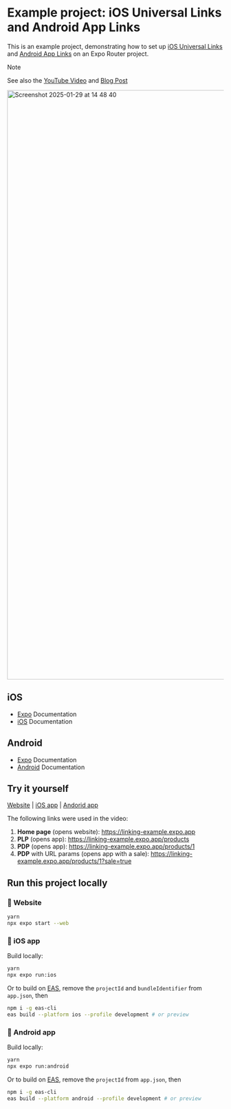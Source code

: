 # Example project: iOS Universal Links and Android App Links

This is an example project, demonstrating how to set up [iOS Universal Links](https://docs.expo.dev/linking/ios-universal-links/) and [Android App Links](https://docs.expo.dev/linking/android-app-links/) on an Expo Router project.

> [!NOTE]
> See also the [YouTube Video](https://www.youtube.com/watch?v=kNbEEYlFIPs) and [Blog Post](https://expo.dev/blog/universal-and-app-links)

<img width="1368" alt="Screenshot 2025-01-29 at 14 48 40" src="https://github.com/user-attachments/assets/0bb6326c-a3e0-4bbe-94b7-05604c552261" />


## iOS

- [Expo](https://docs.expo.dev/linking/ios-universal-links/) Documentation
- [iOS](https://developer.apple.com/documentation/xcode/supporting-universal-links-in-your-app) Documentation

## Android

- [Expo](https://docs.expo.dev/linking/android-app-links/) Documentation
- [Android](https://developer.android.com/training/app-links) Documentation

## Try it yourself

[Website](https://linking-example.expo.app) | [iOS app](https://testflight.apple.com/join/G12vd6Dd) | [Andorid app](https://expo.dev/accounts/expokadi/projects/linking-example/builds/7c4b06ca-8914-4bf1-94ed-c6b76b706c88)

The following links were used in the video:

1. **Home page** (opens website): https://linking-example.expo.app
2. **PLP** (opens app): https://linking-example.expo.app/products
3. **PDP** (opens app): https://linking-example.expo.app/products/1
4. **PDP** with URL params (opens app with a sale): https://linking-example.expo.app/products/1?sale=true

## Run this project locally

### 🔗 Website
```sh
yarn
npx expo start --web
```

### 🍏 iOS app

Build locally:

```sh
yarn
npx expo run:ios
```

Or to build on [EAS](https://docs.expo.dev/build/introduction/), remove the `projectId` and `bundleIdentifier` from `app.json`, then
```sh
npm i -g eas-cli
eas build --platform ios --profile development # or preview
```

### 🤖 Android app

Build locally:

```sh
yarn
npx expo run:android
```

Or to build on [EAS](https://docs.expo.dev/build/introduction/), remove the `projectId` from `app.json`, then
```sh
npm i -g eas-cli
eas build --platform android --profile development # or preview
```
